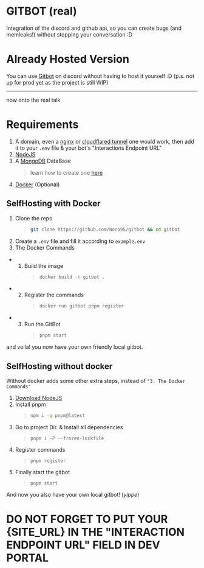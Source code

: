 # GITBOT (real)

Integration of the discord and github api, so you can create bugs (and memleaks!) without stopping your conversation :D

# Already Hosted Version

You can use [Gitbot](https://norowa.dev/gitbot/invite) on discord without having to host it yourself :D
(p.s. not up for prod yet as the project is still WIP)

---

now onto the real talk

# Requirements

1. A domain, even a [nginx](https://nginx.org) or [cloudflared tunnel](https://www.cloudflare.com/products/tunnel/) one would work, then add it to your `.env` file & your bot's "Interactions Endpoint URL"
2. [NodeJS](https://nodejs.org)
3. A [MongoDB](https://mongodb.com) DataBase
   > learn how to create one [here](https://www.mongodb.com/resources/products/fundamentals/create-database)
4. [Docker](https://docker.com) (Optional)
   
## SelfHosting with Docker

1. Clone the repo
   > ```sh
   > git clone https://github.com/Noro95/gitbot && cd gitbot
   > ```
2. Create a `.env` file and fill it according to `example.env`
3. The Docker Commands

- 1. Build the image
     > ```sh
     > docker build -t gitbot .
     > ```
- 2. Register the commands
     > ```sh
     > docker run gitbot pnpm register
     > ```
- 3. Run the GitBot
     > ```sh
     > pnpm start
     > ```

and voila! you now have your own friendly local gitbot.

## SelfHosting without docker

Without docker adds some other extra steps, instead of `"3. The Docker Commands"`

1. [Download NodeJS](https://nodejs,org/en/download)
2. Install pnpm
   > ```sh
   > npm i -g pnpm@latest
   > ```
3. Go to project Dir. & Install all dependencies
   > ```
   > pnpm i -P --frozen-lockfile
   > ```
4. Register commands
   > ```
   > pnpm register
   > ```
5. Finally start the gitbot
   > ```
   > pnpm start
   > ```

And now you also have your own local gitbot! (_yippe_)

# DO NOT FORGET TO PUT YOUR {SITE_URL} IN THE "INTERACTION ENDPOINT URL" FIELD IN DEV PORTAL
